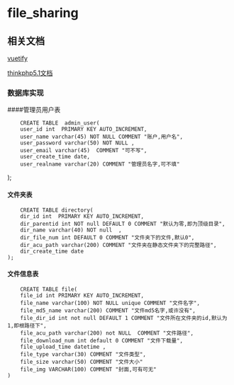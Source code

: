 # file_sharing
## 相关文档

[vuetify](https://v2.vuetifyjs.com/zh-Hans/components/api-explorer/)

[thinkphp5.1文档](http://static.kancloud.cn/manual/thinkphp5_1/353946)
	
### 数据库实现

####管理员用户表

		CREATE TABLE  admin_user(
	    user_id int  PRIMARY KEY AUTO_INCREMENT,
	    user_name varchar(45) NOT NULL COMMENT "账户,用户名",
	    user_password varchar(50) NOT NULL ,
	    user_email varchar(45)  COMMENT "可不写",
	    user_create_time date,
	    user_realname varchar(20) COMMENT "管理员名字,可不填"
);
#### 文件夹表

		CREATE TABLE directory(
	    dir_id int  PRIMARY KEY AUTO_INCREMENT,
	    dir_parentid int NOT null DEFAULT 0 COMMENT "默认为零,即为顶级目录",
	    dir_name varchar(40) NOT null  ,
	    dir_file_num int DEFAULT 0 COMMENT "文件夹下的文件,默认0",
	    dir_acu_path varchar(200) COMMENT "文件夹在静态文件夹下的完整路径",
	    dir_create_time date
	);
	
#### 文件信息表
	
		CREATE TABLE file(
	    file_id int PRIMARY KEY AUTO_INCREMENT,
	    file_name varchar(100) NOT NULL unique COMMENT "文件名字",
	    file_md5_name varchar(200) COMMENT "文件md5名字,或许没有",
	    file_dir_id int not null DEFAULT 1 COMMENT "文件所在文件夹的id,默认为1,即根路径下",
	    file_acu_path varchar(200) not NULL  COMMENT "文件路径",
	    file_download_num int default 0 COMMENT "文件下载量",
	    file_upload_time datetime ,
	    file_type varchar(30) COMMENT "文件类型",
	    file_size varchar(50) COMMENT "文件大小"
	    file_img VARCHAR(100) COMMENT "封面,可有可无"
	)